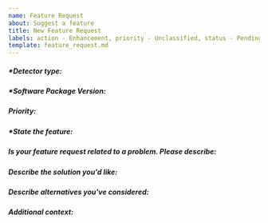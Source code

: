 ```yaml
---
name: Feature Request
about: Suggest a feature
title: New Feature Request
labels: action - Enhancement, priority - Unclassified, status - Pending
template: feature_request.md
---
```

<!-- Preview changes before submitting -->
<!-- Please fill out everything with an *, as this report will be discarded otherwise -->
<!-- This is a comment, the syntax is a bit different from c++ or bash -->

##### *Detector type: 
<!-- If applicable, Eiger, Jungfrau, Mythen3, Gotthard2, Gotthard, Moench, ChipTestBoard -->

##### *Software Package Version: 
<!-- developer, 4.2.0, 4.1.1, etc -->

##### Priority:
<!-- Super Low, Low, Medium, High, Super High -->

##### *State the feature:
<!--  A clear and concise description of what the feature is -->

##### Is your feature request related to a problem. Please describe:
<!-- A clear and concise description of what the problem is. Ex. I'm always frustrated when [...] -->

##### Describe the solution you'd like:
<!-- A clear and concise description of what you want to happen -->

##### Describe alternatives you've considered:
<!-- A clear and concise description of any alternative solutions or features you've considered -->

##### Additional context:
<!--  Add any other context about the feature here -->
